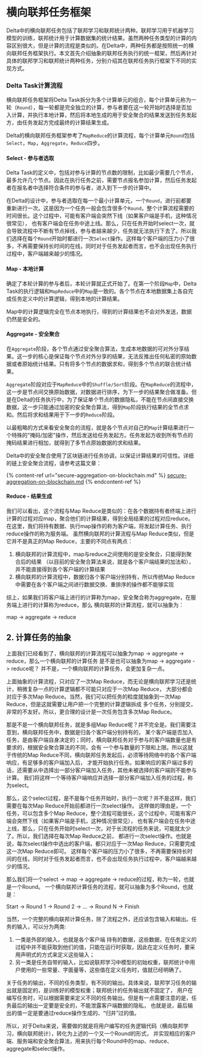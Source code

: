 # 横向联邦任务框架

Delta中的横向联邦任务包括了联邦学习和联邦统计两种。联邦学习用于机器学习模型的训练，联邦统计用于计算数据集的统计结果。虽然两种任务类型的计算的内容区别很大，但是计算的流程是类似的。在Delta中，两种任务都是按照统一的横向联邦任务框架执行。本文首先介绍抽象的联邦任务执行的统一框架，然后再针对具体的联邦学习和联邦统计两种任务，分别介绍其在联邦任务执行框架下不同的实现方式。

### Delta Task计算流程

横向联邦任务框架将Delta Task拆分为多个计算单元的组合，每个计算单元称为一轮（`Round`），每一轮都是完全独立的计算，参与者要在这一轮开始时选择是否加入计算，并执行本地计算，然后将本地生成的用于安全聚合的结果发送到任务发起方，由任务发起方完成最终的计算结果生成。

Delta的横向联邦任务框架参考了`MapReduce`的计算流程，每个计算单元`Round`包括`Select`，`Map`，`Aggregate`，`Reduce`四步。

#### Select - 参与者选取

Delta Task的定义中，包括对参与计算的节点数的限制，比如最少需要几个节点，最多允许几个节点。因此在执行任务之前，需要节点报名参加计算，然后任务发起者在报名者中选择符合条件的参与者，进入到下一步的计算中。

在Delta的设计中，参与者选取在每一个最小计算单元，一个`Round`，进行前都要重新进行一次。这是因为一个任务一般会包含很多个`Round`，整个计算流程需要的时间很长。这个过程中，可能有客户端会突然下线（如果客户端是手机，这种情况很常见）， 也有客户端会在任务中途上线。那么，只在任务开始时select一次，就会导致流程中不断有节点掉线，参与者越来越少，任务就无法执行下去了。所以我们选择在每个`Round`开始时都进行一次`Select`操作。这样每个客户端的压力小了很多，不再需要保持长时间的在线，同时对于任务发起者而言，也不会出现任务执行过程中，客户端越来越少的情况。

#### Map - 本地计算

确定了本轮计算的参与者后，本轮计算就正式开始了。在第一个阶段`Map`中，Delta Task的执行逻辑和`MapReduce`中的`Map`是一致的。各个节点在本地数据集上各自完成任务定义中的计算逻辑，得到本地的计算结果。

Map中的计算逻辑完全在节点本地执行，得到的计算结果也不会对外发送，数据仍然是安全的。

#### Aggregate - 安全聚合

在`Aggregate`阶段，各个节点通过安全聚合算法，生成本地数据的可对外分享结果。这一步的核心是保证每个节点对外分享的结果，无法反推出任何私密的原始数据或者原始统计结果。只有将多个节点的数据求和，得到多个节点的联合统计结果。

`Aggregate`阶段对应于`MapReduce`中的`Shuffle/Sort`阶段。在`MapReduce`的流程中，这一步是节点间交换原始数据，对数据进行排序，为下一步的结果聚合做准备。但是在Delta的任务执行中，为了保证单个节点的数据隐私，不能在节点间直接交换数据，这一步只能通过加密的安全聚合算法，得到`Map`阶段执行结果的全节点求和。然后将求和结果用于下一步的`Reduce`阶段。

以最粗略的方式来看安全聚合的流程，就是各个节点对自己的`Map`计算结果进行一个特殊的"掩码/加密"操作，然后发送给任务发起方。任务发起方收到所有节点的掩码结果进行相加，就得到了多节点原始数据的求和结果。

Delta中的安全聚合使用了区块链进行任务协调，以保证计算结果的可信性。详细的链上安全聚合流程，请参考这篇文章：

{% content-ref url="secure-aggregation-on-blockchain.md" %}
[secure-aggregation-on-blockchain.md](secure-aggregation-on-blockchain.md)
{% endcontent-ref %}

#### Reduce - 结果生成



我们可以看出，这个流程与Map Reduce是类似的：在各个数据持有者终端上进行计算的过程对应map，聚合他们的计算结果，得到全局结果的过程对应reduce。 在这里，我们将持有数据、执行map操作的称为客户端，将发起计算任务、执行reduce操作的称为服务端。 虽然横向联邦的计算流程与Map Reduce类似，但是它并不是真正的Map Reduce，主要的不同点有两点：

1. 横向联邦的计算流程中，map与reduce之间使用的是安全聚合，只能得到聚合后的结果 （以目前的安全聚合算法来说，就是各个客户端结果的加法和），并不能直接得到各个客户端的计算结果
2. 横向联邦的计算流程中，数据归各个客户端分别持有，所以传统Map Reduce中需要在各个客户端之间进行数据交换、重排序的操作都不能够实现

综上，如果我们将客户端上进行的计算称为map，安全聚合称为aggregate，在服务端上进行的计算称为reduce，那么 横向联邦的计算流程，就可以抽象为：

map -> aggregate -> reduce

## 2. 计算任务的抽象

上面我们已经看到了，横向联邦的计算流程可以抽象为map -> aggregate -> reduce，那么一个横向联邦的计算任务 是不是也可以抽象为map -> aggregate -> reduce呢？ 并不是，一个横向联邦的计算任务，会更加复杂一点。

上面抽象的计算流程，只对应了一次Map Reduce，而无论是横向联邦学习还是统计，稍微复杂一点的计算逻辑都不可能只对应于一次Map Reduce， 大部分都会对应于多次Map Reduce。当然，我们可以把任务的粒度就抽象到一次Map Reduce，但是这就需要让用户把一个完整的计算逻辑拆成 多个任务，分别提交，非常的不友好。所以，更合理的设计是一次任务包含多次Map Reduce。

那是不是一个横向联邦任务，就是多组Map Reduce呢？并不完全是。我们需要注意到，横向联邦任务中，数据是归各个客户端分别持有的， 某个客户端是否加入任务，是由客户端自身决定的；同时，横向联邦任务对于参与的客户端数量也是有要求的，根据安全聚合算法的不同，会有 一个参与数量的下限和上限。所以这就于传统的Map Reduce不同，横向联邦任务发起后，必须等待网络中的各个客户端响应，有足够多的客户端加入后， 才能开始执行任务。如果响应的客户端过多的话，还需要从中选择出一部分客户端加入任务，其他未被选择的客户端则不能参与计算。 我们将这样一个等待客户端响应并选择一部分客户端加入任务的过程，称为select。

那么，这个select过程，是不是每个任务开始时，执行一次呢？并不是这样，我们需要在每次Map Reduce开始前都进行一次select操作。 这样做的理由是，一个任务，可以包含多个Map Reduce，整个流程可能很长，这个过程中，可能有客户端会突然下线（如果客户端是手机，这种情况很常见）， 也有客户端会在任务中途上线，那么，只在任务开始时select一次，对于长流程的任务来说，可能就太少了。所以，我们选择在每次Map Reduce之前， 都进行一次select操作。也就是说，每次select操作中选出的客户端，都只对应于一次Map Reduce，只需要完成这一次Map Reduce即可。 这样每个客户端的压力小了很多，不再需要保持长时间的在线，同时对于任务发起者而言，也不会出现任务执行过程中，客户端越来越少的情况。

那么我们将一个select -> map -> aggregate -> reduce的过程，称为一轮，也就是一个Round。 一个横向联邦计算任务的流程，就可以抽象为多个Round，也就是：

Start -> Round 1 -> Round 2 -> ... -> Round N -> Finish

当然，一个完整的横向联邦计算任务，除了流程之外，还应该包含输入和输出。任务的输入，可以分为两类:

1. 一类是外部的输入，也就是各个客户端 持有的数据，这些数据，在任务定义的过程中并不能获取到他们的值，只能在运行时获取，因此在定义任务时，要采用声明式的方式来定义这些输入；
2. 另一类是任务自带的输入，比如说联邦学习中模型的初始权重，联邦统计中用户使用的一些常量、字面量等，这些值在定义任务时，值就已经明确了。

关于任务的输出，不同的任务类型，有不同的输出。具体来说，联邦学习任务的输出就是固定的，是训练好的模型权重；联邦统计的任务输出就不固定了， 用户在编写任务时，可以根据需要来定义不同的任务输出。但是有一点需要注意的是，任务最后的输出一定要是安全的，不能泄露客户端数据的隐私， 也就是说，最后输出的值一定是要通过reduce操作生成的、“归并”过的值。

所以，对于Delta来说，需要做的就是将用户编写的任务逻辑代码（横向联邦学习，横向联邦统计），转化为上述的一个又一个Round的形式， 并实现相应的客户端、服务端和安全聚合算法，用来执行每个Round中的map、reduce、aggregate和select操作。
